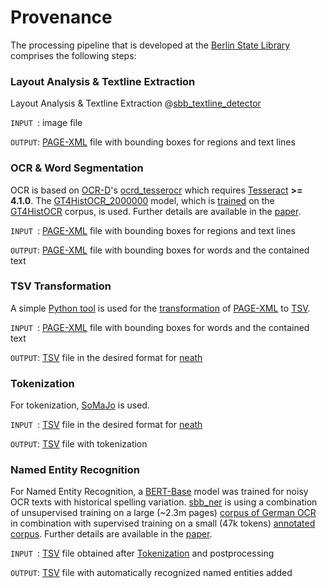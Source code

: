 # Provenance

The processing pipeline that is developed at the 
[Berlin State Library](http://staatsbibliothek-berlin.de/) 
comprises the following steps:

### Layout Analysis & Textline Extraction

Layout Analysis & Textline Extraction @[sbb_textline_detector](https://github.com/qurator-spk/sbb_textline_detector)

``INPUT ``: image file

``OUTPUT``: [PAGE-XML](https://github.com/PRImA-Research-Lab/PAGE-XML) file with bounding boxes for regions and text lines  

### OCR & Word Segmentation

OCR is based on [OCR-D](https://github.com/OCR-D)'s [ocrd_tesserocr](https://github.com/OCR-D/ocrd_tesserocr) which requires [Tesseract](https://github.com/tesseract-ocr/tesseract) **>= 4.1.0**. The [GT4HistOCR_2000000](https://ub-backup.bib.uni-mannheim.de/~stweil/ocrd-train/data/GT4HistOCR_2000000.traineddata) model, which is [trained](https://github.com/tesseract-ocr/tesstrain/wiki/GT4HistOCR) on the [GT4HistOCR](https://zenodo.org/record/1344132) corpus, is used. Further details are available in the [paper](https://arxiv.org/abs/1809.05501).

``INPUT ``: [PAGE-XML](https://github.com/PRImA-Research-Lab/PAGE-XML) file with bounding boxes for regions and text lines 

``OUTPUT``: [PAGE-XML](https://github.com/PRImA-Research-Lab/PAGE-XML) file with bounding boxes for words and the contained text

### TSV Transformation

A simple [Python tool](https://github.com/qurator-spk/neath/tree/master/tools) is used for the [transformation](https://github.com/qurator-spk/neath/tree/master/tools) of [PAGE-XML](https://github.com/PRImA-Research-Lab/PAGE-XML) to [TSV](https://github.com/qurator-spk/neath/blob/master/docs/User_Guide.md#data-format).

``INPUT ``: [PAGE-XML](https://github.com/PRImA-Research-Lab/PAGE-XML) file with bounding boxes for words and the contained text 

``OUTPUT``: [TSV](https://github.com/qurator-spk/neath/blob/master/docs/User_Guide.md#data-format) file in the desired format for [neath](https://github.com/qurator-spk/neath)

### Tokenization

For tokenization, [SoMaJo](https://github.com/tsproisl/SoMaJo) is used.

``INPUT ``: [TSV](https://github.com/qurator-spk/neath/blob/master/docs/User_Guide.md#data-format) file in the desired format for [neath](https://github.com/qurator-spk/neath)

``OUTPUT``: [TSV](https://github.com/qurator-spk/neath/blob/master/docs/User_Guide.md#data-format) file with tokenization

### Named Entity Recognition

For Named Entity Recognition, a [BERT-Base](https://github.com/google-research/bert) model was trained for noisy OCR texts with historical spelling variation. [sbb_ner](https://github.com/qurator-spk/sbb_ner) is using a combination of unsupervised training on a large (~2.3m pages) [corpus of German OCR](https://zenodo.org/record/3257041) in combination with supervised training on a small (47k tokens) [annotated corpus](https://github.com/EuropeanaNewspapers/ner-corpora/tree/master/enp_DE.sbb.bio). Further details are available in the [paper](https://corpora.linguistik.uni-erlangen.de/data/konvens/proceedings/papers/KONVENS2019_paper_4.pdf).

``INPUT ``: [TSV](https://github.com/qurator-spk/neath/blob/master/docs/User_Guide.md#data-format) file obtained after [Tokenization](https://github.com/qurator-spk/neath/blob/master/docs/Preprocessing.md#tokenization) and postprocessing

``OUTPUT``: [TSV](https://github.com/qurator-spk/neath/blob/master/docs/User_Guide.md#data-format) file with automatically recognized named entities added
